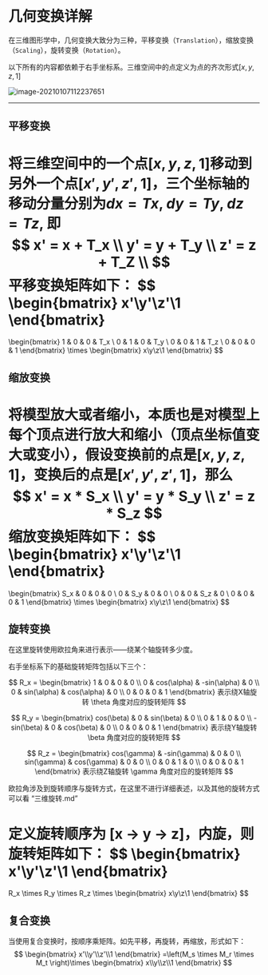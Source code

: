 # 几何变换详解

在三维图形学中，几何变换大致分为三种，平移变换（`Translation`），缩放变换（`Scaling`），旋转变换（`Rotation`）。

以下所有的内容都依赖于右手坐标系。三维空间中的点定义为点的齐次形式$[x,y,z,1]$

![image-20210107112237651](https://cdn.jsdelivr.net/gh/sheng962464/PicGo/img/image-20210107112237651.png)

------



## 平移变换

将三维空间中的一个点$[x, y, z, 1]$移动到另外一个点$[x',y', z', 1]$，三个坐标轴的移动分量分别为$dx=Tx$, $dy=Ty$, $dz=Tz$, 即
$$
x' = x + T_x \\
y' = y + T_y \\
z' = z + T_Z \\
$$
平移变换矩阵如下：
$$
\begin{bmatrix}
x'\\y'\\z'\\1
\end{bmatrix}
=
\begin{bmatrix}
1 & 0 & 0 & T_x \\
0 & 1 & 0 & T_y \\
0 & 0 & 1 & T_z \\
0 & 0 & 0 & 1
\end{bmatrix}
\times
\begin{bmatrix}
x\\y\\z\\1
\end{bmatrix}
$$

## 缩放变换

将模型放大或者缩小，本质也是对模型上每个顶点进行放大和缩小（顶点坐标值变大或变小），假设变换前的点是$[x, y, z, 1]$，变换后的点是$[x', y', z', 1]$，那么
$$
x' = x * S_x \\
y' = y * S_y \\
z' = z * S_z
$$
缩放变换矩阵如下：
$$
\begin{bmatrix}
x'\\y'\\z'\\1
\end{bmatrix}
=
\begin{bmatrix}
S_x & 0 & 0 & 0 \\
0 & S_y & 0 & 0 \\
0 & 0 & S_z & 0 \\
0 & 0 & 0 & 1
\end{bmatrix}
\times
\begin{bmatrix}
x\\y\\z\\1
\end{bmatrix}
$$

## 旋转变换

在这里旋转使用欧拉角来进行表示——绕某个轴旋转多少度。

右手坐标系下的基础旋转矩阵包括以下三个：

$$
R_x = 
\begin{bmatrix}
1 & 0 & 0 & 0 \\
0 & cos(\alpha) & -sin(\alpha) & 0 \\
0 & sin(\alpha) & cos(\alpha) & 0 \\
0 & 0 & 0 & 1
\end{bmatrix}
表示绕X轴旋转 \theta 角度对应的旋转矩阵
$$

$$
R_y = 
\begin{bmatrix}
cos(\beta) & 0 & sin(\beta) & 0 \\
0 & 1 & 0 & 0 \\
-sin(\beta) & 0 & cos(\beta) & 0 \\
0 & 0 & 0 & 1
\end{bmatrix}
表示绕Y轴旋转 \beta 角度对应的旋转矩阵
$$

$$
R_z = 
\begin{bmatrix}
cos(\gamma) & -sin(\gamma) & 0 & 0 \\
sin(\gamma) & cos(\gamma) & 0 & 0 \\
0 & 0 & 1 & 0 \\
0 & 0 & 0 & 1
\end{bmatrix}
表示绕Z轴旋转 \gamma 角度对应的旋转矩阵
$$

欧拉角涉及到旋转顺序与旋转方式，在这里不进行详细表述，以及其他的旋转方式可以看 “三维旋转.md”

定义旋转顺序为 [x -> y -> z]，内旋，则旋转矩阵如下：
$$
\begin{bmatrix}
x'\\y'\\z'\\1
\end{bmatrix}
=
R_x
\times 
R_y
\times 
R_z
\times
\begin{bmatrix}
x\\y\\z\\1
\end{bmatrix}
$$

## 复合变换

当使用复合变换时，按顺序乘矩阵。如先平移，再旋转，再缩放，形式如下：
$$
\begin{bmatrix}
x'\\y'\\z'\\1
\end{bmatrix}
=\left(M_s \times M_r \times M_t \right)\times
\begin{bmatrix}
x\\y\\z\\1
\end{bmatrix}
$$


